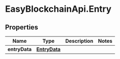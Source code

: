 # EasyBlockchainApi.Entry

## Properties
Name | Type | Description | Notes
------------ | ------------- | ------------- | -------------
**entryData** | [**EntryData**](EntryData.md) |  | 



